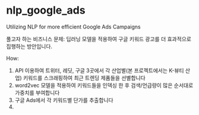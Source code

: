 # nlp_google_ads
Utilizing NLP for more efficient Google Ads Campaigns 

풀고자 하는 비즈니스 문제: 딥러닝 모델을 적용하여 구글 키워드 광고를 더 효과적으로 집행하는 방안입니다.

How: 
1. API 이용하여 트위터, 레딧, 구글 3곳에서 각 산업별(본 프로젝트에서는 K-뷰티 산업) 키워드를 스크래핑하여 최근 트렌딩 제품들을 선별합니다
2. word2vec 모델을 적용하여 키워드들을 인덱싱 한 후 검색/언급량이 많은 순서대로 가중치를 부여합니다
3. 구글 Ads에서 각 키워드별 단가를 추출합니다
4. 
